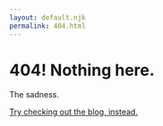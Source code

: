```yaml
---
layout: default.njk
permalink: 404.html
---
```

# 404! Nothing here.

The sadness.

[Try checking out the blog, instead.](/blog)
